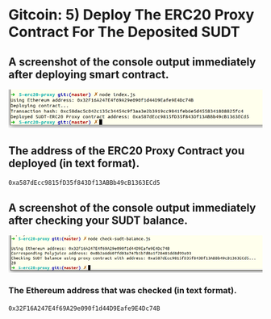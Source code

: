 # Gitcoin: 5) Deploy The ERC20 Proxy Contract For The Deposited SUDT

## A screenshot of the console output immediately after deploying smart contract.

![](deployed.png)

## The address of the ERC20 Proxy Contract you deployed (in text format).

```
0xa587dEcc9815fD35f843Df13ABBb49cB1363ECd5
```

## A screenshot of the console output immediately after checking your SUDT balance.

![](balance.png)

### The Ethereum address that was checked (in text format).

```
0x32F16A247E4f69A29e090f1d44D9Eafe9E4Dc74B
```

